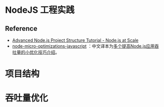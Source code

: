 # NodeJS 工程实践

## Reference
- [Advanced Node.js Project Structure Tutorial - Node.js at Scale](https://blog.risingstack.com/node-js-project-structure-tutorial-node-js-at-scale/?utm_source=tuicool&utm_medium=referral)
- [node-micro-optimizations-javascript](https://www.infoq.com/articles/node-micro-optimizations-javascript) ：中文译本为[多个提高Node.js应用吞吐量的小优化技巧介绍](https://zhuanlan.zhihu.com/p/25276558)。

# 项目结构

# 吞吐量优化